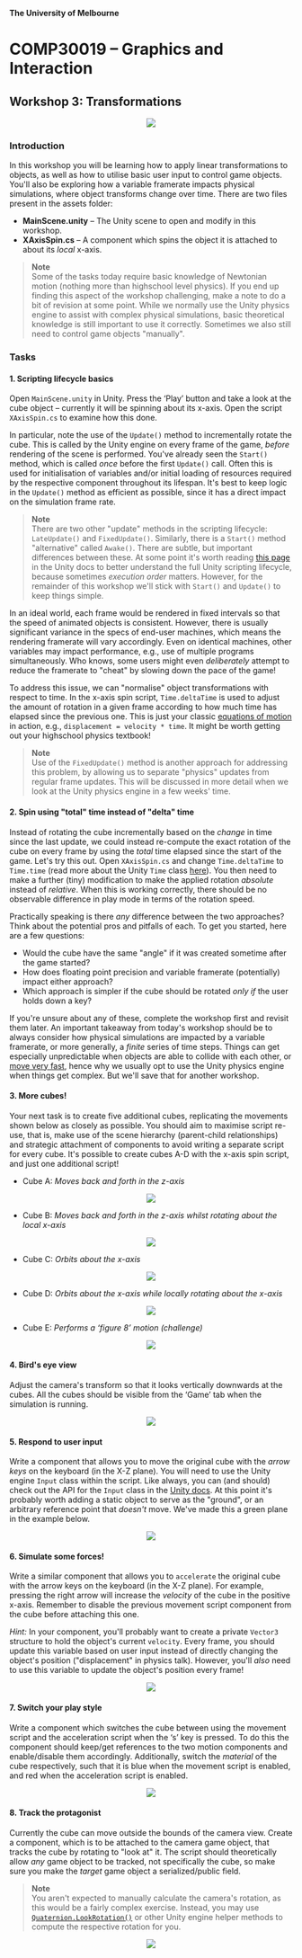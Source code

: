 **The University of Melbourne**
# COMP30019 – Graphics and Interaction

## Workshop 3: Transformations

<p align="center">
  <a href="https://comp30019.github.io/Workshop-3-Solution/" alt="Play Online">
    <img src="https://img.shields.io/static/v1?label=Play%20Solution&message=comp30019.github.io/Workshop-3-Solution/&color=blue&logo=unity" />
  </a>
</p>

### Introduction

In this workshop you will be learning how to apply linear transformations to objects, 
as well as how to utilise basic user input to control game objects. You'll also be exploring
how a variable framerate impacts physical simulations, where object transforms change over time.
There are two files present in the assets folder:
* **MainScene.unity** – The Unity scene to open and modify in this workshop.
* **XAxisSpin.cs** – A component which spins the object it is attached to about its _local_ x-axis.

> **Note** <br>
> Some of the tasks today require basic knowledge of Newtonian motion (nothing more than highschool level physics). 
> If you end up finding this aspect of the workshop challenging, 
> make a note to do a bit of revision at some point. 
> While we normally use the Unity physics engine to assist with complex physical simulations, 
> basic theoretical knowledge is still important to use it correctly. Sometimes we 
> also still need to control game objects "manually".

### Tasks

#### 1. Scripting lifecycle basics

Open `MainScene.unity` in Unity. Press the ‘Play’ button and take a look at the cube object – currently it will be spinning about its x-axis. Open the script `XAxisSpin.cs` to examine how this done. 

In particular, note the use of the `Update()` method to incrementally rotate the cube.
This is called by the Unity engine on every frame of the game, _before_ rendering of the scene
is performed. You've already seen the `Start()` method, 
which is called _once_ before the first `Update()` call. Often this is
used for initialisation of variables and/or initial loading of resources
required by the respective component throughout its lifespan. It's best to keep logic
in the `Update()` method as efficient as possible, since it has a direct 
impact on the simulation frame rate.

> **Note** <br>
> There are two other "update" methods in the scripting lifecycle: `LateUpdate()`
> and `FixedUpdate()`. Similarly, there is a `Start()` method "alternative" called
> `Awake()`. There are subtle, but important differences between these. 
> At some point it's worth reading [this page](https://docs.unity3d.com/Manual/ExecutionOrder.html)
> in the Unity docs to better understand the full Unity scripting lifecycle, because sometimes
> _execution order_ matters. However, for the remainder of this workshop we'll 
> stick with `Start()` and `Update()` to keep things simple.

In an ideal world, each frame would be rendered in fixed intervals so that the 
speed of animated objects is consistent. However, there is usually
significant variance in the specs of end-user machines, which means the rendering
framerate will vary accordingly. Even on identical machines, other variables may
impact performance, e.g., use of multiple programs simultaneously. Who knows, some users 
might even _deliberately_ attempt to reduce the framerate to "cheat" by slowing down
the pace of the game!

To address this issue, we can "normalise" object transformations with respect to time.
In the x-axis spin script, `Time.deltaTime` is used to adjust the amount of rotation
in a given frame according to how much time has elapsed since the previous one. This 
is just your classic [equations of motion](https://isaacphysics.org/concepts/cp_eq_of_motion) in
action, e.g., `displacement = velocity * time`. It might be worth getting out your highschool physics textbook!

> **Note** <br>
> Use of the `FixedUpdate()` method is another approach for addressing this problem,
> by allowing us to separate "physics" updates from regular frame updates. This will
> be discussed in more detail when we look at the Unity physics engine in a few weeks' time.

#### 2. Spin using "total" time instead of "delta" time

Instead of rotating the cube incrementally based on the _change_ in time since the last update, 
we could instead re-compute the exact rotation
of the cube on every frame by using the _total_ time elapsed since the start of the
game. Let's try this out. Open `XAxisSpin.cs` and change `Time.deltaTime` to `Time.time` (read more
about the Unity `Time` class [here](https://docs.unity3d.com/Manual/TimeFrameManagement.html)). 
You then need to make a
further (tiny) modification to make the applied rotation _absolute_ instead of _relative_. When this
is working correctly, there should be no observable difference in play mode in terms of the rotation
speed.

Practically speaking is there _any_ difference between the two approaches? Think about the potential
pros and pitfalls of each. To get you started, here are a few questions:

- Would the cube have the same "angle" if it was created sometime after the game started?
- How does floating point precision and variable framerate (potentially) impact either approach?
- Which approach is simpler if the cube should be rotated _only if_ the user holds down a key?

If you're unsure about any of these, complete the workshop first and revisit them later. 
An important takeaway from today's workshop should be to always consider how physical simulations
are impacted by a variable framerate, or more generally, a _finite_ series of time steps.
Things can get especially unpredictable when
objects are able to collide with each other, or [move very fast](https://www.aorensoftware.com/blog/2011/06/01/when-bullets-move-too-fast/), hence why we usually opt to use the Unity
physics engine when things get complex. But we'll save that for another workshop.

#### 3. More cubes!

Your next task is to create five additional cubes,
replicating the movements shown below as closely as possible. You should aim to
maximise script re-use, that is, make use of the scene hierarchy (parent-child 
relationships) and strategic attachment of components to avoid writing a separate script
for every cube. It's possible to create cubes A-D with the x-axis spin script, and 
just one additional script!

* Cube A: _Moves back and forth in the z-axis_

<p align="center">
  <img src="Gifs/Q1-1.gif">
</p>

* Cube B: _Moves back and forth in the z-axis whilst rotating about the local x-axis_

<p align="center">
  <img src="Gifs/Q1-2.gif">
</p>

* Cube C: _Orbits about the x-axis_

<p align="center">
  <img src="Gifs/Q1-3.gif">
</p>

* Cube D: _Orbits about the x-axis while locally rotating about the x-axis_

<p align="center">
  <img src="Gifs/Q1-4.gif">
</p>

* Cube E: _Performs a ‘figure 8’ motion (challenge)_

<p align="center">
  <img src="Gifs/Q1-5.gif">
</p>


#### 4. Bird's eye view

Adjust the camera's transform so that it looks vertically downwards at the cubes. 
All the cubes should be visible from the ‘Game’ tab when the simulation 
is running.

<p align="center">
  <img src="Gifs/Q2.gif">
</p>

#### 5. Respond to user input

Write a component that allows you to move the original cube with the _arrow keys_ on the 
keyboard (in the X-Z plane). You will need to use the Unity engine `Input`
class within the script. Like always, you can (and should) check out the API for the `Input` 
class in the [Unity docs](https://docs.unity3d.com/ScriptReference/Input.html).
At this point it's probably worth adding a static object to serve as the "ground",
or an arbitrary reference point that _doesn't_ move. We've made 
this a green plane in the example below.

<p align="center">
  <img src="Gifs/Q3.gif">
</p>

#### 6. Simulate some forces!
Write a similar component that allows you to `accelerate` the original cube 
with the arrow keys on the keyboard (in the X-Z plane). For example, 
pressing the right arrow will increase the _velocity_ of the cube in the 
positive x-axis. Remember to disable the previous movement script 
component from the cube before attaching this one.

_Hint:_ In your component, you'll probably want to create a private `Vector3` structure to hold the object's
current `velocity`. Every frame, you should update this variable based on user
input instead of directly changing the object's position ("displacement" in physics talk).
However, you'll _also_ need to use this variable to update the object's position every frame!

<p align="center">
  <img src="Gifs/Q4.gif">
</p>

#### 7. Switch your play style

Write a component which switches the cube between using the movement 
script and the acceleration script when the ‘s’ key is pressed. To do this
the component should keep/get references to the two motion components and 
enable/disable them accordingly.
Additionally, switch the _material_ of the cube respectively, such that it is 
blue when the movement script is enabled, and red when the acceleration 
script is enabled.

<p align="center">
  <img src="Gifs/Q5.gif">
</p>

#### 8. Track the protagonist

Currently the cube can move outside the bounds of the camera view. Create a
component, which is to be attached to the camera game object, that tracks the 
cube by rotating to "look at" it. The script should theoretically 
allow _any_ game object to be tracked, not specifically the cube, so make sure
you make the _target_ game object a serialized/public field.

> **Note** <br>
> You aren't expected to manually calculate the camera's rotation, 
> as this would be a fairly complex exercise. Instead, you may use 
[`Quaternion.LookRotation()`](https://docs.unity3d.com/ScriptReference/Quaternion.LookRotation.html) 
> or other Unity engine helper methods to compute the respective rotation for you.

<p align="center">
  <img src="Gifs/Q6.gif">
</p>
